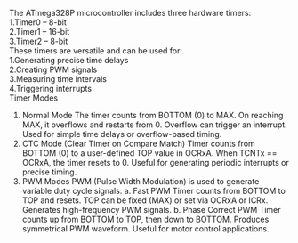 The ATmega328P microcontroller includes three hardware timers:  
1.Timer0 – 8-bit  
2.Timer1 – 16-bit  
3.Timer2 – 8-bit  
These timers are versatile and can be used for:  
1.Generating precise time delays  
2.Creating PWM signals  
3.Measuring time intervals  
4.Triggering interrupts  
Timer Modes  
1. Normal Mode
The timer counts from BOTTOM (0) to MAX.
On reaching MAX, it overflows and restarts from 0.
Overflow can trigger an interrupt.
Used for simple time delays or overflow-based timing.
2. CTC Mode (Clear Timer on Compare Match)
Timer counts from BOTTOM (0) to a user-defined TOP value in OCRxA.
When TCNTx == OCRxA, the timer resets to 0.
Useful for generating periodic interrupts or precise timing.
3. PWM Modes
PWM (Pulse Width Modulation) is used to generate variable duty cycle signals.
a. Fast PWM
Timer counts from BOTTOM to TOP and resets.
TOP can be fixed (MAX) or set via OCRxA or ICRx.
Generates high-frequency PWM signals.
b. Phase Correct PWM
Timer counts up from BOTTOM to TOP, then down to BOTTOM.
Produces symmetrical PWM waveform.
Useful for motor control applications.
